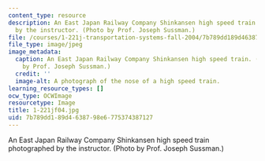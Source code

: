 ```yaml
---
content_type: resource
description: An East Japan Railway Company Shinkansen high speed train photographed
  by the instructor. (Photo by Prof. Joseph Sussman.)
file: /courses/1-221j-transportation-systems-fall-2004/7b789dd189d4638798e6775374387127_1-221jf04.jpg
file_type: image/jpeg
image_metadata:
  caption: An East Japan Railway Company Shinkansen high speed train. (Photograph
    by Prof. Joseph Sussman.)
  credit: ''
  image-alt: A photograph of the nose of a high speed train.
learning_resource_types: []
ocw_type: OCWImage
resourcetype: Image
title: 1-221jf04.jpg
uid: 7b789dd1-89d4-6387-98e6-775374387127
---
```

An East Japan Railway Company Shinkansen high speed train photographed by the instructor. (Photo by Prof. Joseph Sussman.)

